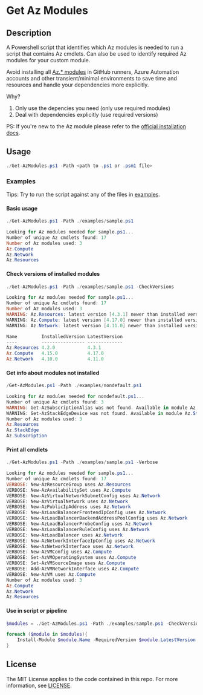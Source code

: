# Get Az Modules

## Description

A Powershell script that identifies which Az modules is needed to run a script that contains Az cmdlets. Can also be used to identify required Az modules for your custom module.

Avoid installing all [Az.* modules](https://github.com/Azure/azure-powershell/) in GitHub runners, Azure Automation accounts and other transient/minimal environments to save time and resources and handle your dependencies more explicitly.

Why?

1. Only use the depencies you need (only use required modules)
2. Deal with dependencies explicitly (use required versions)

PS: If you're new to the Az module please refer to the [official installation docs](https://docs.microsoft.com/en-us/powershell/azure/install-az-ps).

## Usage


```powershell
./Get-AzModules.ps1 -Path <path to .ps1 or .psm1 file>
```

### Examples

Tips: Try to run the script against any of the files in [examples](./examples).

#### Basic usage

```powershell
./Get-AzModules.ps1 -Path ./examples/sample.ps1

Looking for Az modules needed for sample.ps1...
Number of unique Az cmdlets found: 17
Number of Az modules used: 3
Az.Compute
Az.Network
Az.Resources
```

#### Check versions of installed modules
```powershell
./Get-AzModules.ps1 -Path ./examples/sample.ps1 -CheckVersions

Looking for Az modules needed for sample.ps1...
Number of unique Az cmdlets found: 17
Number of Az modules used: 3
WARNING: Az.Resources: latest version [4.3.1] newer than installed version [4.2.0]
WARNING: Az.Compute: latest version [4.17.0] newer than installed version [4.15.0]
WARNING: Az.Network: latest version [4.11.0] newer than installed version [4.10.0]

Name         InstalledVersion LatestVersion
----         ---------------- -------------
Az.Resources 4.2.0            4.3.1
Az.Compute   4.15.0           4.17.0
Az.Network   4.10.0           4.11.0
```

#### Get info about modules not installed

```powershell
/Get-AzModules.ps1 -Path ./examples/nondefault.ps1     

Looking for Az modules needed for nondefault.ps1...
Number of unique Az cmdlets found: 3
WARNING: Get-AzSubscriptionAlias was not found. Available in module Az.Subscription [0.8.0] from PSGallery
WARNING: Get-AzStackEdgeDevice was not found. Available in module Az.StackEdge [0.1.0] from PSGallery
Number of Az modules used: 3
Az.Resources
Az.StackEdge
Az.Subscription
```

#### Print all cmdlets

```powershell
./Get-AzModules.ps1 -Path ./examples/sample.ps1 -Verbose

Looking for Az modules needed for sample.ps1...
Number of unique Az cmdlets found: 17
VERBOSE: New-AzResourceGroup uses Az.Resources
VERBOSE: New-AzAvailabilitySet uses Az.Compute
VERBOSE: New-AzVirtualNetworkSubnetConfig uses Az.Network
VERBOSE: New-AzVirtualNetwork uses Az.Network
VERBOSE: New-AzPublicIpAddress uses Az.Network
VERBOSE: New-AzLoadBalancerFrontendIpConfig uses Az.Network
VERBOSE: New-AzLoadBalancerBackendAddressPoolConfig uses Az.Network
VERBOSE: New-AzLoadBalancerProbeConfig uses Az.Network
VERBOSE: New-AzLoadBalancerRuleConfig uses Az.Network
VERBOSE: New-AzLoadBalancer uses Az.Network
VERBOSE: New-AzNetworkInterfaceIpConfig uses Az.Network
VERBOSE: New-AzNetworkInterface uses Az.Network
VERBOSE: New-AzVMConfig uses Az.Compute
VERBOSE: Set-AzVMOperatingSystem uses Az.Compute
VERBOSE: Set-AzVMSourceImage uses Az.Compute
VERBOSE: Add-AzVMNetworkInterface uses Az.Compute
VERBOSE: New-AzVM uses Az.Compute
Number of Az modules used: 3
Az.Compute
Az.Network
Az.Resources
```

#### Use in script or pipeline

```powershell
$modules = ./Get-AzModules.ps1 -Path ./examples/sample.ps1 -CheckVersions

foreach ($module in $modules){
    Install-Module $module.Name -RequiredVersion $module.LatestVersion -Force
}
```

## License

The MIT License applies to the code contained in this repo. For more information, see [LICENSE](./LICENSE).

